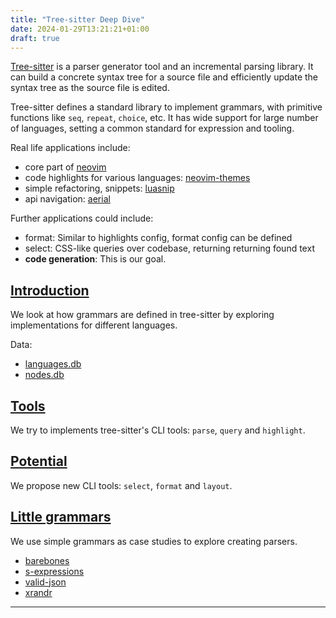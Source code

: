```yaml
---
title: "Tree-sitter Deep Dive"
date: 2024-01-29T13:21:21+01:00
draft: true
---
```


[Tree-sitter](https://tree-sitter.github.io/tree-sitter/) is a parser generator
tool and an incremental parsing library. It can build a concrete syntax tree
for a source file and efficiently update the syntax tree as the source file is
edited.

Tree-sitter defines a standard library to implement grammars, with primitive
functions like `seq`, `repeat`, `choice`, etc. It has wide support for large
number of languages, setting a common standard for expression and tooling.

Real life applications include:

- core part of [neovim](https://neovim.io/)
- code highlights for various languages: [neovim-themes](https://dotfyle.com/neovim/colorscheme/top)
- simple refactoring, snippets: [luasnip](https://github.com/L3MON4D3/LuaSnip)
- api navigation: [aerial](https://github.com/stevearc/aerial.nvim)

Further applications could include:

- format: Similar to highlights config, format config can be defined
- select: CSS-like queries over codebase, returning returning found text
- **code generation**: This is our goal.

## [Introduction](/projects/tree-sitter/01-introduction/01-index)

We look at how grammars are defined in tree-sitter by exploring implementations
for different languages.

Data:

- [languages.db](https://manyids2x.nl/languages)
- [nodes.db](https://manyids2x.nl/nodes)

## [Tools](/projects/tree-sitter/02-tools/02-index)

We try to implements tree-sitter's CLI tools: `parse`, `query` and `highlight`.

## [Potential]()

We propose new CLI tools: `select`, `format` and `layout`.

## [Little grammars](/projects/tree-sitter/04-little-grammars)

We use simple grammars as case studies to explore creating parsers.

- [barebones](./barebones/01-index)
- [s-expressions](./s-expressions/02-index)
- [valid-json](./valid-json/03-index)
- [xrandr](./xrandr/04-index)

<hr/>
